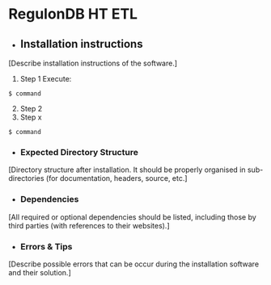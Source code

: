 # RegulonDB HT ETL



- ## Installation instructions

[Describe installation instructions of the software.]

1. Step 1
Execute:

```shell
$ command
```
2. Step 2
3. Step x

```shell
$ command
```


- ### Expected Directory Structure 

[Directory structure after installation. It should be properly organised in sub-directories (for documentation, headers, source, etc.]



- ### Dependencies

[All required or optional dependencies should be listed, including those by third parties (with references to their websites).]


- ### Errors & Tips
[Describe possible errors that can be occur during the installation software and their solution.]
